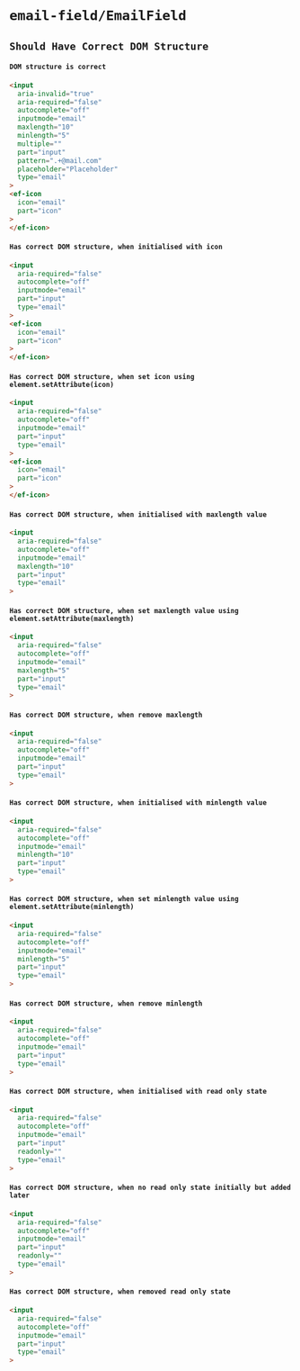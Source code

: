# `email-field/EmailField`

## `Should Have Correct DOM Structure`

####   `DOM structure is correct`

```html
<input
  aria-invalid="true"
  aria-required="false"
  autocomplete="off"
  inputmode="email"
  maxlength="10"
  minlength="5"
  multiple=""
  part="input"
  pattern=".+@mail.com"
  placeholder="Placeholder"
  type="email"
>
<ef-icon
  icon="email"
  part="icon"
>
</ef-icon>

```

####   `Has correct DOM structure, when initialised with icon`

```html
<input
  aria-required="false"
  autocomplete="off"
  inputmode="email"
  part="input"
  type="email"
>
<ef-icon
  icon="email"
  part="icon"
>
</ef-icon>

```

####   `Has correct DOM structure, when set icon using element.setAttribute(icon)`

```html
<input
  aria-required="false"
  autocomplete="off"
  inputmode="email"
  part="input"
  type="email"
>
<ef-icon
  icon="email"
  part="icon"
>
</ef-icon>

```

####   `Has correct DOM structure, when initialised with maxlength value`

```html
<input
  aria-required="false"
  autocomplete="off"
  inputmode="email"
  maxlength="10"
  part="input"
  type="email"
>

```

####   `Has correct DOM structure, when set maxlength value using element.setAttribute(maxlength)`

```html
<input
  aria-required="false"
  autocomplete="off"
  inputmode="email"
  maxlength="5"
  part="input"
  type="email"
>

```

####   `Has correct DOM structure, when remove maxlength`

```html
<input
  aria-required="false"
  autocomplete="off"
  inputmode="email"
  part="input"
  type="email"
>

```

####   `Has correct DOM structure, when initialised with minlength value`

```html
<input
  aria-required="false"
  autocomplete="off"
  inputmode="email"
  minlength="10"
  part="input"
  type="email"
>

```

####   `Has correct DOM structure, when set minlength value using element.setAttribute(minlength)`

```html
<input
  aria-required="false"
  autocomplete="off"
  inputmode="email"
  minlength="5"
  part="input"
  type="email"
>

```

####   `Has correct DOM structure, when remove minlength`

```html
<input
  aria-required="false"
  autocomplete="off"
  inputmode="email"
  part="input"
  type="email"
>

```

####   `Has correct DOM structure, when initialised with read only state`

```html
<input
  aria-required="false"
  autocomplete="off"
  inputmode="email"
  part="input"
  readonly=""
  type="email"
>

```

####   `Has correct DOM structure, when no read only state initially but added later`

```html
<input
  aria-required="false"
  autocomplete="off"
  inputmode="email"
  part="input"
  readonly=""
  type="email"
>

```

####   `Has correct DOM structure, when removed read only state`

```html
<input
  aria-required="false"
  autocomplete="off"
  inputmode="email"
  part="input"
  type="email"
>

```

